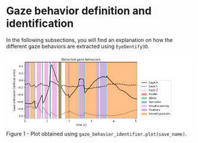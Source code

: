 # Gaze behavior definition and identification

In the following subsections, you will find an explanation on how the different gaze behaviors are extracted using `EyeDentify3D`. 

![all_gaze_behaviors.png](../figures/all_gaze_behaviors.png)
Figure 1 - Plot obtained using `gaze_behavior_identifier.plot(save_name)`.


```{tableofcontents}
```